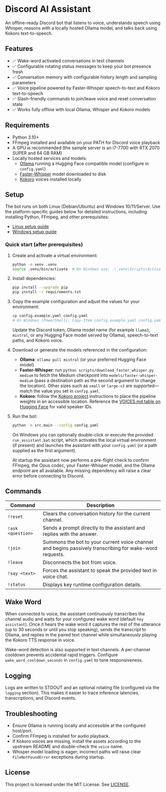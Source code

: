 # Discord AI Assistant

An offline-ready Discord bot that listens to voice, understands speech using Whisper, reasons with a locally hosted Ollama model, and talks back using Kokoro text-to-speech.

## Features

- ✅ Wake-word activated conversations in text channels
- ✅ Configurable rotating status messages to keep your bot presence fresh
- ✅ Conversation memory with configurable history length and sampling parameters
- ✅ Voice pipeline powered by Faster-Whisper speech-to-text and Kokoro text-to-speech
- ✅ Slash-friendly commands to join/leave voice and reset conversation state
- ✅ Works fully offline with local Ollama, Whisper and Kokoro models

## Requirements

- Python 3.10+
- FFmpeg installed and available on your PATH for Discord voice playback
- A GPU is recommended (the sample server is an i7-7700 with RTX 2070 SUPER and 64 GB RAM)
- Locally hosted services and models:
  - [Ollama](https://ollama.ai) running a Hugging Face compatible model (configure in `config.yaml`)
  - [Faster-Whisper](https://github.com/guillaumekln/faster-whisper) model downloaded to disk
  - [Kokoro](https://github.com/hexgrad/kokoro) voices installed locally

## Setup

The bot runs on both Linux (Debian/Ubuntu) and Windows 10/11/Server. Use the platform-specific guides below for detailed instructions, including installing Python, FFmpeg, and other prerequisites:

- [Linux setup guide](docs/setup-linux.md)
- [Windows setup guide](docs/setup-windows.md)

### Quick start (after prerequisites)

1. Create and activate a virtual environment:

   ```bash
   python -m venv .venv
   source .venv/bin/activate  # On Windows use: .\.venv\Scripts\Activate.ps1
   ```

2. Install dependencies:

   ```bash
   pip install --upgrade pip
   pip install -r requirements.txt
   ```

3. Copy the example configuration and adjust the values for your environment:

   ```bash
   cp config.example.yaml config.yaml
   # On Windows (PowerShell): Copy-Item config.example.yaml config.yaml
   ```

   Update the Discord token, Ollama model name (for example `llama3`, `mistral`, or any Hugging Face model served by Ollama), speech-to-text paths, and Kokoro voice.

4. Download or generate the models referenced in the configuration:

   - **Ollama**: `ollama pull mistral` (or your preferred Hugging Face model)
   - **Faster-Whisper**: run `python scripts/download_faster_whisper.py medium` to fetch the Medium checkpoint into `models/faster-whisper-medium` (pass a destination path as the second argument to change the location). Other sizes such as `small` or `large-v3` are supported—match the value you set in `config.yaml`.
   - **Kokoro**: follow the [Kokoro project](https://github.com/hexgrad/kokoro) instructions to place the pipeline weights in an accessible location. Reference the [VOICES.md table on Hugging Face](https://huggingface.co/hexgrad/Kokoro-82M/blob/main/VOICES.md) for valid speaker IDs.

5. Run the bot:

   ```bash
   python -m src.main --config config.yaml
   ```

   On Windows you can optionally double-click or execute the provided `run_assistant.bat` script, which activates the local
   virtual environment (if present) and launches the assistant with your `config.yaml` (or a path supplied as the first argument).

   At startup the assistant now performs a pre-flight check to confirm FFmpeg, the Opus codec, your Faster-Whisper model, and the
   Ollama endpoint are all available. Any missing dependency will raise a clear error before connecting to Discord.

## Commands

| Command | Description |
| --- | --- |
| `!reset` | Clears the conversation history for the current channel. |
| `!ask <question>` | Sends a prompt directly to the assistant and replies with the answer. |
| `!join` | Summons the bot to your current voice channel and begins passively transcribing for wake-word requests. |
| `!leave` | Disconnects the bot from voice. |
| `!say <text>` | Forces the assistant to speak the provided text in voice chat. |
| `!status` | Displays key runtime configuration details. |

## Wake Word

When connected to voice, the assistant continuously transcribes the channel audio and waits for your configured wake word (default `hey assistant`). Once it hears the wake word it captures the rest of the utterance (up to 30 seconds or until you stop speaking), sends the transcript to Ollama, and replies in the paired text channel while simultaneously playing the Kokoro TTS response in voice.

Wake-word detection is also supported in text channels. A per-channel cooldown prevents accidental rapid triggers. Configure `wake_word_cooldown_seconds` in `config.yaml` to tune responsiveness.

## Logging

Logs are written to STDOUT and an optional rotating file (configured via the `logging` section). This makes it easier to trace inference latencies, transcriptions, and Discord events.

## Troubleshooting

- Ensure Ollama is running locally and accessible at the configured host/port.
- Confirm FFmpeg is installed for audio playback.
- If Kokoro voices are missing, install the assets according to the upstream README and double-check the `voice` name.
- Whisper model loading is eager; incorrect paths will raise clear `FileNotFoundError` exceptions during startup.

## License

This project is licensed under the MIT License. See [LICENSE](LICENSE).
